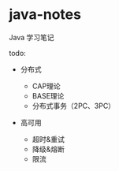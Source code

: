 # java-notes
Java 学习笔记



todo:

- 分布式
  - CAP理论
  - BASE理论
  - 分布式事务（2PC、3PC）

- 高可用
  - 超时&重试
  - 降级&熔断
  - 限流

